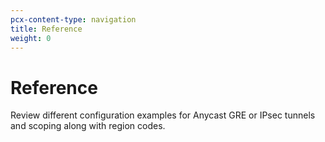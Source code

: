 ```yaml
---
pcx-content-type: navigation
title: Reference
weight: 0
---
```


# Reference

Review different configuration examples for Anycast GRE or IPsec tunnels and scoping along with region codes.

<DirectoryListing path="/reference"/>
